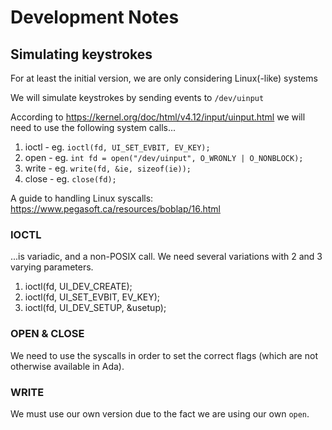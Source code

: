 # Development Notes

## Simulating keystrokes
For at least the initial version, we are only considering Linux(-like) systems

We will simulate keystrokes by sending events to `/dev/uinput`

According to https://kernel.org/doc/html/v4.12/input/uinput.html we will need to use the following system calls...

1. ioctl - eg. `ioctl(fd, UI_SET_EVBIT, EV_KEY);`
2. open  - eg. `int fd = open("/dev/uinput", O_WRONLY | O_NONBLOCK);`
3. write - eg. `write(fd, &ie, sizeof(ie));`
4. close - eg. `close(fd);`

A guide to handling Linux syscalls: https://www.pegasoft.ca/resources/boblap/16.html

### IOCTL
...is variadic, and a non-POSIX call.  We need several variations with 2 and 3 varying parameters.

1. ioctl(fd, UI_DEV_CREATE);
2. ioctl(fd, UI_SET_EVBIT, EV_KEY);
3. ioctl(fd, UI_DEV_SETUP, &usetup);


### OPEN & CLOSE
We need to use the syscalls in order to set the correct flags (which are not otherwise available in Ada).

### WRITE
We must use our own version due to the fact we are using our own `open`.